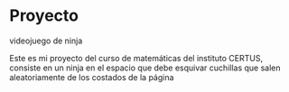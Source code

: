 # Proyecto
videojuego de ninja

Este es mi proyecto del curso de matemáticas del instituto CERTUS, consiste en un ninja en el espacio que debe esquivar cuchillas que salen aleatoriamente de los costados de la página
